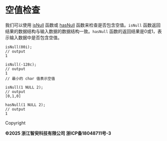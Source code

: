 # 空值检查

我们可以使用 [isNull](../../funcs/i/isNull.md) 函数或 [hasNull](../../funcs/h/hasNull.md) 函数来检查是否包含空值。`isNull`
函数返回结果的数据结构与输入数据的数据结构一致。`hasNull` 函数的返回结果是0或1，表示输入数据中是否包含空值。

```
isNull(00i);
// output
1

isNull(-128c);
// output
1
// 最小的 char 值表示空值

isNull(1 NULL 2);
// output
[0,1,0]

hasNull(1 NULL 2);
// output
1
```

Copyright

**©2025 浙江智臾科技有限公司 浙ICP备18048711号-3**
